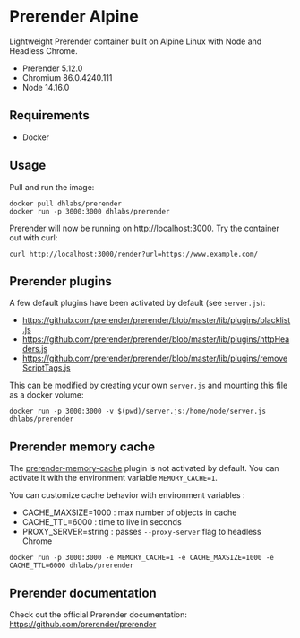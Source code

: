 # Prerender Alpine

Lightweight Prerender container built on Alpine Linux with Node and Headless Chrome.

- Prerender 5.12.0
- Chromium 86.0.4240.111
- Node 14.16.0

## Requirements

- Docker

## Usage

Pull and run the image:

```
docker pull dhlabs/prerender
docker run -p 3000:3000 dhlabs/prerender
```
Prerender will now be running on http://localhost:3000. Try the container out with curl:

```
curl http://localhost:3000/render?url=https://www.example.com/
```

## Prerender plugins

A few default plugins have been activated by default (see `server.js`):
- https://github.com/prerender/prerender/blob/master/lib/plugins/blacklist.js
- https://github.com/prerender/prerender/blob/master/lib/plugins/httpHeaders.js
- https://github.com/prerender/prerender/blob/master/lib/plugins/removeScriptTags.js

This can be modified by creating your own `server.js` and mounting this file as a docker volume:

```
docker run -p 3000:3000 -v $(pwd)/server.js:/home/node/server.js dhlabs/prerender
```

## Prerender memory cache

The [prerender-memory-cache](https://github.com/prerender/prerender-memory-cache) plugin is not activated by default.
You can activate it with the environment variable `MEMORY_CACHE=1`.

You can customize cache behavior with environment variables :
- CACHE_MAXSIZE=1000 : max number of objects in cache
- CACHE_TTL=6000 : time to live in seconds
- PROXY_SERVER=string : passes `--proxy-server` flag to headless Chrome

```
docker run -p 3000:3000 -e MEMORY_CACHE=1 -e CACHE_MAXSIZE=1000 -e CACHE_TTL=6000 dhlabs/prerender
```

## Prerender documentation

Check out the official Prerender documentation: https://github.com/prerender/prerender
